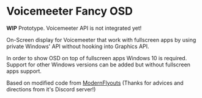 # Voicemeeter Fancy OSD
**WIP** Prototype. Voicemeeter API is not integrated yet! 

On-Screen display for Voicemeeter that work with fullscreen apps by using private Windows' API without hooking into Graphics API.

In order to show OSD on top of fullscreen apps Windows 10 is required. 
Support for other Windows versions can be added but without fullscreen apps support.

Based on modified code from [ModernFlyouts](https://github.com/ModernFlyouts-Community/ModernFlyouts) (Thanks for advices and directions from it's Discord server!)
